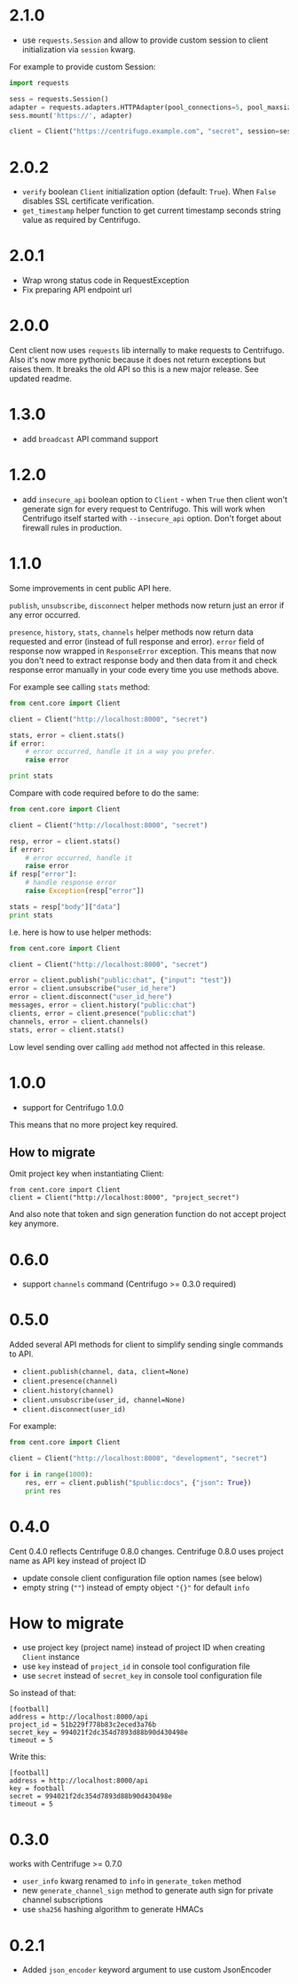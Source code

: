 2.1.0
=====

* use `requests.Session` and allow to provide custom session to client initialization via `session` kwarg.

For example to provide custom Session:

```python
import requests

sess = requests.Session()
adapter = requests.adapters.HTTPAdapter(pool_connections=5, pool_maxsize=5)
sess.mount('https://', adapter)

client = Client("https://centrifugo.example.com", "secret", session=sess)
```

2.0.2
=====

* `verify` boolean `Client` initialization option (default: `True`). When `False` disables SSL certificate
    verification.
* `get_timestamp` helper function to get current timestamp seconds string value as required by Centrifugo.

2.0.1
=====

* Wrap wrong status code in RequestException
* Fix preparing API endpoint url

2.0.0
=====

Cent client now uses `requests` lib internally to make requests to Centrifugo. Also it's now
more pythonic because it does not return exceptions but raises them. It breaks the old API so
this is a new major release. See updated readme.

1.3.0
=====

* add `broadcast` API command support


1.2.0
=====

* add `insecure_api` boolean option to `Client` - when `True` then client
    won't generate sign for every request to Centrifugo. This will work when Centrifugo
    itself started with `--insecure_api` option. Don't forget about firewall rules in production.


1.1.0
=====

Some improvements in cent public API here.

`publish`, `unsubscribe`, `disconnect` helper methods now return just an error if any error occurred.

`presence`, `history`, `stats`, `channels` helper methods now return data requested and error
(instead of full response and error). `error` field of response now wrapped in `ResponseError`
exception. This means that now you don't need to extract response body and then data from it and
check response error manually in your code every time you use methods above.

For example see calling `stats` method:

```python
from cent.core import Client

client = Client("http://localhost:8000", "secret")

stats, error = client.stats()
if error:
    # error occurred, handle it in a way you prefer.
    raise error

print stats
```

Compare with code required before to do the same:

```python
from cent.core import Client

client = Client("http://localhost:8000", "secret")

resp, error = client.stats()
if error:
    # error occurred, handle it
    raise error
if resp["error"]:
    # handle response error
    raise Exception(resp["error"])

stats = resp["body"]["data"]
print stats
```

I.e. here is how to use helper methods:

```python
from cent.core import Client

client = Client("http://localhost:8000", "secret")

error = client.publish("public:chat", {"input": "test"})
error = client.unsubscribe("user_id_here")
error = client.disconnect("user_id_here")
messages, error = client.history("public:chat")
clients, error = client.presence("public:chat")
channels, error = client.channels()
stats, error = client.stats()
```

Low level sending over calling `add` method not affected in this release.


1.0.0
=====

* support for Centrifugo 1.0.0

This means that no more project key required.

How to migrate
--------------

Omit project key when instantiating Client:

```
from cent.core import Client
client = Client("http://localhost:8000", "project_secret")
```

And also note that token and sign generation function do not accept project key anymore.

0.6.0
=====

* support `channels` command (Centrifugo >= 0.3.0 required)

0.5.0
=====

Added several API methods for client to simplify sending single commands to API.

* `client.publish(channel, data, client=None)`
* `client.presence(channel)`
* `client.history(channel)`
* `client.unsubscribe(user_id, channel=None)`
* `client.disconnect(user_id)`

For example:

```python
from cent.core import Client

client = Client("http://localhost:8000", "development", "secret")

for i in range(1000):
    res, err = client.publish("$public:docs", {"json": True})
    print res
```

0.4.0
=====

Cent 0.4.0 reflects Centrifuge 0.8.0 changes. Centrifuge 0.8.0 uses project name as API key instead of project ID

* update console client configuration file option names (see below)
* empty string (`""`) instead of empty object `"{}"` for default `info`


How to migrate
==============

* use project key (project name) instead of project ID when creating `Client` instance
* use `key` instead of `project_id` in console tool configuration file
* use `secret` instead of `secret_key` in console tool configuration file

So instead of that:
```
[football]
address = http://localhost:8000/api
project_id = 51b229f778b83c2eced3a76b
secret_key = 994021f2dc354d7893d88b90d430498e
timeout = 5
```

Write this:
```
[football]
address = http://localhost:8000/api
key = football
secret = 994021f2dc354d7893d88b90d430498e
timeout = 5
```


0.3.0
=====

works with Centrifuge >= 0.7.0

* `user_info` kwarg renamed to `info` in `generate_token` method
* new `generate_channel_sign` method to generate auth sign for private channel subscriptions
* use `sha256` hashing algorithm to generate HMACs

0.2.1
=====

* Added `json_encoder` keyword argument to use custom JsonEncoder
